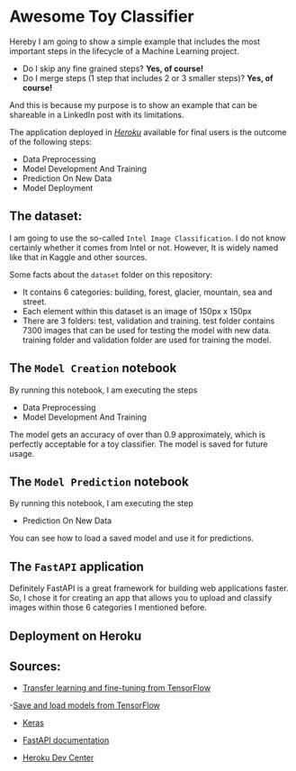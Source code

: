 # Awesome Toy Classifier

Hereby I am going to show a simple example that includes the most important steps in the lifecycle of a Machine Learning project. 

- Do I skip any fine grained steps? **Yes, of course!**
- Do I merge steps (1 step that includes 2 or 3 smaller steps)? **Yes, of course!** 

And this is because my purpose is to show an example that can be shareable in a LinkedIn post with its limitations.

The application deployed in *[Heroku](https://awesome-classifier.herokuapp.com/)* available for final users is the outcome of the following steps:

- Data Preprocessing
- Model Development And Training
- Prediction On New Data
- Model Deployment

## The dataset: 

I am going to use the so-called `Intel Image Classification`. I do not know certainly whether it comes from Intel or not. However, It is widely named like that in Kaggle and other sources.  

Some facts about the `dataset` folder on this repository:

- It contains 6 categories: building, forest, glacier, mountain, sea and street.
- Each element within this dataset is an image of 150px x 150px
- There are 3 folders: test, validation and training. test folder contains 7300 images that can be used for testing the model with new data. training folder and validation folder are used for training the model.

## The `Model Creation` notebook

By running this notebook, I am executing the steps

- Data Preprocessing
- Model Development And Training

The model gets an accuracy of over than 0.9 approximately, which is perfectly acceptable for a toy classifier. The model is saved for future usage.

## The `Model Prediction` notebook

By running this notebook, I am executing the step

- Prediction On New Data

You can see how to load a saved model and use it for predictions.

## The `FastAPI` application

Definitely FastAPI is a great framework for building web applications faster. So, I chose it for creating an app that allows you to upload and classify images within those 6 categories I mentioned before. 

## Deployment on Heroku

## Sources:

- [Transfer learning and fine-tuning from TensorFlow](https://www.tensorflow.org/tutorials/images/transfer_learning)

-[Save and load models from TensorFlow](https://www.tensorflow.org/tutorials/keras/save_and_load)

- [Keras](https://keras.io)

- [FastAPI documentation](https://fastapi.tiangolo.com)

- [Heroku Dev Center](https://devcenter.heroku.com)